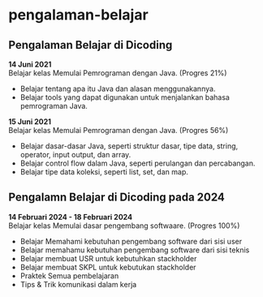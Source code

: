 # pengalaman-belajar

## Pengalaman Belajar di Dicoding

**14 Juni 2021**<br>
Belajar kelas Memulai Pemrograman dengan Java. (Progres 21%)
* Belajar tentang apa itu Java dan alasan menggunakannya.
* Belajar tools yang dapat digunakan untuk menjalankan bahasa pemrograman Java.

**15 Juni 2021**<br>
Belajar kelas Memulai Pemrograman dengan Java. (Progres 56%)
* Belajar dasar-dasar Java, seperti struktur dasar, tipe data, string, operator, input output, dan array.
* Belajar control flow dalam Java, seperti perulangan dan percabangan.
* Belajar tipe data koleksi, seperti list, set, dan map.

## Pengalamn Belajar di Dicoding pada 2024

**14 Februari 2024 - 18 Februari 2024**<br>
Belajar kelas Memulai dasar pengembang softwaare. (Progres 100%)
* Belajar Memahami kebutuhan pengembang software dari sisi user
* Belajar memahamu kebutuhan pengembang software dari sisi teknis
* Belajar membuat USR untuk kebutuhkan stackholder
* Belajar membuat SKPL untuk kebutukan stackholder
* Praktek Semua pembelajaran
* Tips & Trik komunikasi dalam kerja
